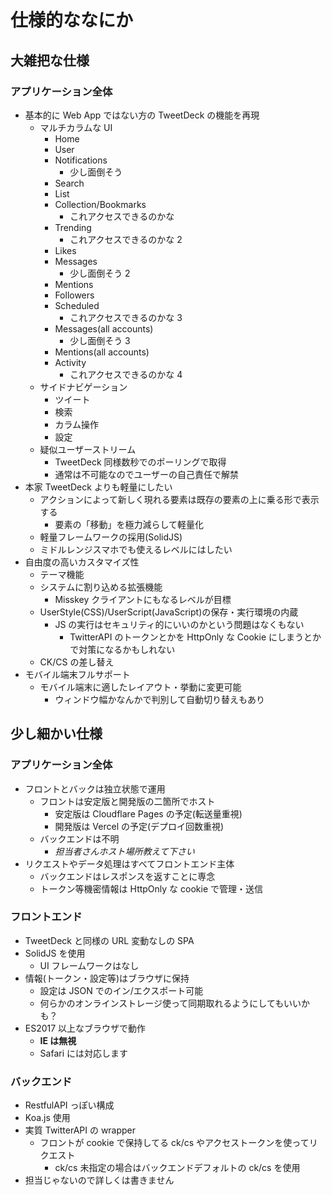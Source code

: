 # 仕様的ななにか

## 大雑把な仕様

### アプリケーション全体

- 基本的に Web App ではない方の TweetDeck の機能を再現
  - マルチカラムな UI
    - Home
    - User
    - Notifications
      - 少し面倒そう
    - Search
    - List
    - Collection/Bookmarks
      - これアクセスできるのかな
    - Trending
      - これアクセスできるのかな 2
    - Likes
    - Messages
      - 少し面倒そう 2
    - Mentions
    - Followers
    - Scheduled
      - これアクセスできるのかな 3
    - Messages(all accounts)
      - 少し面倒そう 3
    - Mentions(all accounts)
    - Activity
      - これアクセスできるのかな 4
  - サイドナビゲーション
    - ツイート
    - 検索
    - カラム操作
    - 設定
  - 疑似ユーザーストリーム
    - TweetDeck 同様数秒でのポーリングで取得
    - 通常は不可能なのでユーザーの自己責任で解禁
- 本家 TweetDeck よりも軽量にしたい
  - アクションによって新しく現れる要素は既存の要素の上に乗る形で表示する
    - 要素の「移動」を極力減らして軽量化
  - 軽量フレームワークの採用(SolidJS)
  - ミドルレンジスマホでも使えるレベルにはしたい
- 自由度の高いカスタマイズ性
  - テーマ機能
  - システムに割り込める拡張機能
    - Misskey クライアントにもなるレベルが目標
  - UserStyle(CSS)/UserScript(JavaScript)の保存・実行環境の内蔵
    - JS の実行はセキュリティ的にいいのかという問題はなくもない
      - TwitterAPI のトークンとかを HttpOnly な Cookie にしまうとかで対策になるかもしれない
  - CK/CS の差し替え
- モバイル端末フルサポート
  - モバイル端末に適したレイアウト・挙動に変更可能
    - ウィンドウ幅かなんかで判別して自動切り替えもあり

## 少し細かい仕様

### アプリケーション全体

- フロントとバックは独立状態で運用
  - フロントは安定版と開発版の二箇所でホスト
    - 安定版は Cloudflare Pages の予定(転送量重視)
    - 開発版は Vercel の予定(デプロイ回数重視)
  - バックエンドは不明
    - _担当者さんホスト場所教えて下さい_
- リクエストやデータ処理はすべてフロントエンド主体
  - バックエンドはレスポンスを返すことに専念
  - トークン等機密情報は HttpOnly な cookie で管理・送信

### フロントエンド

- TweetDeck と同様の URL 変動なしの SPA
- SolidJS を使用
  - UI フレームワークはなし
- 情報(トークン・設定等)はブラウザに保持
  - 設定は JSON でのイン/エクスポート可能
  - 何らかのオンラインストレージ使って同期取れるようにしてもいいかも？
- ES2017 以上なブラウザで動作
  - **IE は無視**
  - Safari には対応します

### バックエンド

- RestfulAPI っぽい構成
- Koa.js 使用
- 実質 TwitterAPI の wrapper
  - フロントが cookie で保持してる ck/cs やアクセストークンを使ってリクエスト
    - ck/cs 未指定の場合はバックエンドデフォルトの ck/cs を使用
- 担当じゃないので詳しくは書きません
